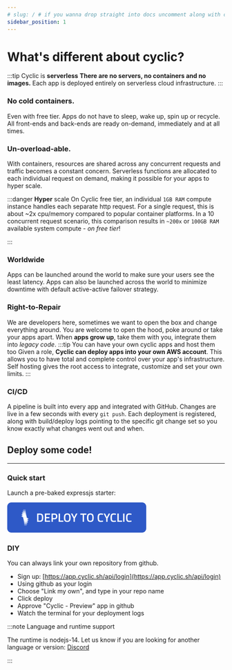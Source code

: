 ```yaml
---
# slug: / # if you wanna drop straight into docs uncomment along with config change
sidebar_position: 1
---
```


# What's different about cyclic?

<head>
    <link rel="stylesheet" href="https://cdnjs.cloudflare.com/ajax/libs/font-awesome/6.0.0-beta2/css/all.min.css" />
</head>

:::tip  Cyclic is **serverless**
**There are no servers, no containers and no images.** Each app is deployed entirely on serverless cloud infrastructure.
:::
### No cold containers.

Even with free tier. Apps do not have to sleep, wake up, spin up or recycle. All front-ends and back-ends are ready on-demand, immediately and at all times.

### Un-overload-able.

With containers, resources are shared across any concurrent requests and traffic becomes a constant concern. Serverless functions are allocated to each individual request on demand, making it possible for your apps to hyper scale.


:::danger **Hyper** scale
On Cyclic free tier, an individual `1GB RAM` compute instance handles each separate http request. For a single request, this is about ~2x cpu/memory compared to popular container platforms. In a 10 concurrent request scenario, this comparison results in `~200x` or `100GB RAM` available system compute - _on free tier_!

:::
<!-- Since apps are only actually running for a This means there are no minutes or hours to measure -->

### Worldwide
Apps can be launched around the world to make sure your users see the least latency. Apps can also be launched across the world to minimize downtime with default active-active failover strategy. 


### Right-to-Repair
We are developers here, sometimes we want to open the box and change everything around. You are welcome to open the hood, poke around or take your apps apart. When **apps grow up**, take them with you, integrate them into _legacy code_.
:::tip  You can have your own cyclic apps and host them too
Given a role, **Cyclic can deploy apps into your own AWS account**. This allows you to have total and complete control over your app's infrastructure. Self hosting gives the root access to integrate, customize and set your own limits.
:::

### CI/CD
A pipeline is built into every app and integrated with GitHub. Changes are live in a few seconds with every `git push`. Each deployment is registered, along with build/deploy logs pointing to the specific git change set so you know exactly what changes went out and when. 



## Deploy some code!
----------
### Quick start

Launch a pre-baked expressjs starter:

[![Deploy Expressjs Starter on Cyclic](/img/cyclic/deploy.svg)](https://app.cyclic.sh/api/app/deploy/cyclic-software/express-hello-world)

### DIY

You can always link your own repository from github.

- Sign up: [https://app.cyclic.sh/api/login](https://app.cyclic.sh/api/login)
- Using github as your login
- Choose "Link my own", and type in your repo name
- Click deploy
- Approve "Cyclic - Preview" app in github
- Watch the terminal for your deployment logs


:::note Language and runtime support

The runtime is nodejs-14. Let us know if you are looking for another language or version: [<i className="fab fa-discord"></i>  Discord](https://discord.gg/huhcqxXCbE) 


:::
